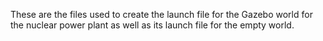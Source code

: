 These are the files used to create the launch file for the Gazebo world for the nuclear power plant as well as its launch file for the empty world.
